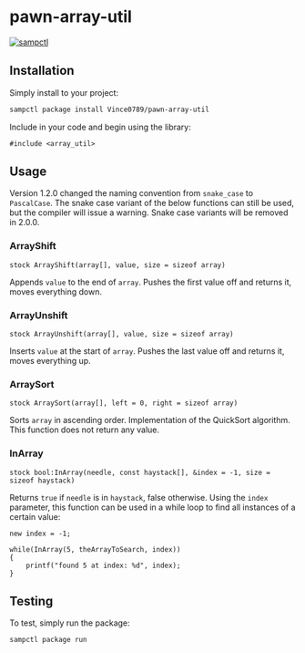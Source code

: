 # pawn-array-util

[![sampctl](https://shields.southcla.ws/badge/sampctl-pawn--array--util-2f2f2f.svg?style=for-the-badge)](https://github.com/Vince0789/pawn-array-util)

<!--
Short description of your library, why it's useful, some examples, pictures or
videos. Link to your forum release thread too.

Remember: You can use "forumfmt" to convert this readme to forum BBCode!

What the sections below should be used for:

`## Installation`: Leave this section un-edited unless you have some specific
additional installation procedure.

`## Testing`: Whether your library is tested with a simple `main()` and `print`,
unit-tested, or demonstrated via prompting the player to connect, you should
include some basic information for users to try out your code in some way.

And finally, maintaining your version number`:

* Follow [Semantic Versioning](https://semver.org/)
* When you release a new version, update `VERSION` and `git tag` it
* Versioning is important for sampctl to use the version control features

Happy Pawning!
-->

## Installation

Simply install to your project:

```bash
sampctl package install Vince0789/pawn-array-util
```

Include in your code and begin using the library:

```pawn
#include <array_util>
```

## Usage
Version 1.2.0 changed the naming convention from `snake_case` to `PascalCase`. The snake case variant of the below functions can still be used, but the compiler will issue a warning. Snake case variants will be removed in 2.0.0.

### ArrayShift
```pawn
stock ArrayShift(array[], value, size = sizeof array)
```
Appends `value` to the end of `array`. Pushes the first value off and returns it, moves everything down.

### ArrayUnshift
```pawn
stock ArrayUnshift(array[], value, size = sizeof array)
```
Inserts `value` at the start of `array`. Pushes the last value off and returns it, moves everything up.

### ArraySort
```pawn
stock ArraySort(array[], left = 0, right = sizeof array)
```
Sorts `array` in ascending order. Implementation of the QuickSort algorithm. This function does not return any value.

### InArray
```pawn
stock bool:InArray(needle, const haystack[], &index = -1, size = sizeof haystack)
```
Returns `true` if `needle` is in `haystack`, false otherwise. Using the `index` parameter, this function can be used in a while loop to find all instances of a certain value:

```pawn
new index = -1;

while(InArray(5, theArrayToSearch, index))
{
    printf("found 5 at index: %d", index);
}
```

## Testing

<!--
Depending on whether your package is tested via in-game "demo tests" or
y_testing unit-tests, you should indicate to readers what to expect below here.
-->

To test, simply run the package:

```bash
sampctl package run
```
